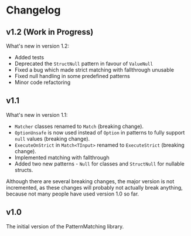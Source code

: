 # Changelog

## v1.2 (Work in Progress)

What's new in version 1.2:

- Added tests
- Deprecated the `StructNull` pattern in favour of `ValueNull`
- Fixed a bug which made strict matching with fallthrough unusable
- Fixed null handling in some predefined patterns
- Minor code refactoring

## v1.1

What's new in version 1.1:

- `Matcher` classes renamed to `Match` (breaking change).
- `OptionUnsafe` is now used instead of `Option` in patterns to fully support `null` values (breaking change).
- `ExecuteOnStrict` in `Match<TInput>` renamed to `ExecuteStrict` (breaking change).
- Implemented matching with fallthrough
- Added two new patterns - `Null` for classes and `StructNull` for nullable structs.

Although there are several breaking changes, the major version is not incremented, as these changes
will probably not actually break anything, because not many people have used version 1.0 so far.

## v1.0

The initial version of the PatternMatching library.
